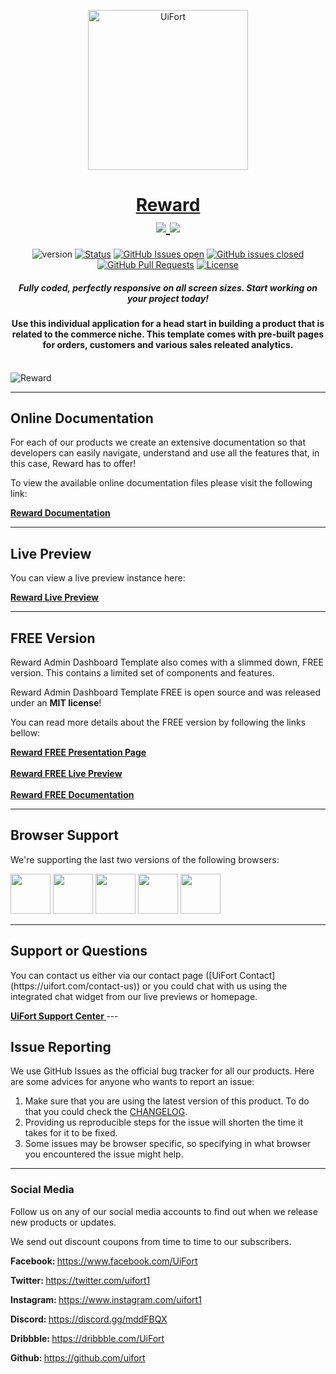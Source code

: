 <p align="center">
    <a href="https://uifort.com" title="UiFort.com">
        <img width=256px height=256px src="https://demo.uifort.com/github-static-assets/ui-fort-logo.png" alt="UiFort">
    </a>
</p>
<h1 align="center">
    <a href="https://uifort.com/template/Reward-react-commerce-application-material-ui-pro">Reward</a>
    <br>
    <a href="https://twitter.com/intent/tweet?url=https://uifort.com/template/Reward-react-commerce-application-material-ui-pro&text=All components from the General dashboard template can be used in the individual applications pages, without modifications.">
        <img src="https://img.shields.io/twitter/url/http/shields.io.svg?style=social" />
    </a>
    <a href="https://twitter.com/uifort1">
        <img src="https://img.shields.io/twitter/follow/uifort1.svg?style=social&label=Follow" />
    </a>
</h1>
<div align="center">

  ![version](https://img.shields.io/badge/version-1.0.0-blue.svg)
  [![Status](https://img.shields.io/badge/status-active-success.svg)]()
  [![GitHub Issues open](https://img.shields.io/github/issues/uifort/Reward-react-commerce-application-material-ui-pro.svg)](https://github.com/uifort/Reward-react-commerce-application-material-ui-pro/issues)
  [![GitHub issues closed](https://img.shields.io/github/issues-closed-raw/uifort/Reward-react-commerce-application-material-ui-pro.svg?maxAge=2592000)](https://github.com/uifort/Reward-react-commerce-application-material-ui-pro/issues?q=is%3Aissue+is%3Aclosed)
  [![GitHub Pull Requests](https://img.shields.io/github/issues-pr/uifort/Reward-react-commerce-application-material-ui-pro.svg)](https://github.com/uifort/Reward-react-commerce-application-material-ui-pro/pulls)
  [![License](https://img.shields.io/badge/license-UiFort-blue.svg)](/LICENSE)

</div>

<h5 align="center">Fully coded, perfectly responsive on all screen sizes. Start working on your project today!</h5>

<h4 align="center">Use this individual application for a head start in building a product that is related to the commerce niche. This template comes with pre-built pages for orders, customers and various sales releated analytics.</h4>

<br />

<img src="https://demo.uifort.com/github-static-assets/Reward-react-commerce-application-material-ui-pro.jpg" alt="Reward">

---

<h2>
    Online Documentation
</h2>

<p>For each of our products we create an extensive documentation so that developers can easily navigate, understand and use all the features that, in this case, Reward has to offer!</p>
<p>To view the available online documentation files please visit the following link:</p>
<b>
    <a href="https://docs.uifort.com/Reward-react-commerce-application-material-ui-pro-docs" title="Click to view the online documentation for Reward">
        Reward Documentation
    </a>
</b>

---

<h2>
    Live Preview
</h2>

<p>You can view a live preview instance here:</p>
<b>
    <a href="https://demo.uifort.com/Reward-react-commerce-application-material-ui-pro-demo" title="Click to view the live preview for Reward">
        Reward Live Preview
    </a>
</b>

---

<h2>
    FREE Version
</h2>

<p>Reward Admin Dashboard Template also comes with a slimmed down, FREE version. This contains a limited set of components and features.</p>
<p>Reward Admin Dashboard Template FREE is open source and was released under an <b>MIT license</b>!</p>
<p>
    You can read more details about the FREE version by following the links bellow:
</p>
<b>
    <a href="https://uifort.com/template/Reward-react-commerce-application-material-ui-free" title="Click to view Reward Admin Dashboard Template FREE presentation page">
        Reward FREE Presentation Page
    </a>
    <br><br>
    <a href="https://demo.uifort.com/Reward-react-commerce-application-material-ui-free-demo" title="Click to view Reward Admin Dashboard Template FREE live preview">
        Reward FREE Live Preview
    </a>
    <br><br>
    <a href="https://docs.uifort.com/Reward-react-commerce-application-material-ui-free-docs" title="Click to view Reward Admin Dashboard Template FREE documentation">
        Reward FREE Documentation
    </a>
</b>

---

<h2>
    Browser Support
</h2>
<p>
    We're supporting the last two versions of the following browsers:
</p>
<p>
<img src="https://demo.uifort.com/github-assets/browsers/chrome.png" width="64" height="64"> <img src="https://demo.uifort.com/github-assets/browsers/firefox.png" width="64" height="64"> <img src="https://demo.uifort.com/github-assets/browsers/edge.png" width="64" height="64"> <img src="https://demo.uifort.com/github-assets/browsers/safari.png" width="64" height="64"> <img src="https://demo.uifort.com/github-assets/browsers/opera.png" width="64" height="64">
</p>

---

<h2>
    Support or Questions
</h2>
<p>
    You can contact us either via our contact page ([UiFort Contact](https://uifort.com/contact-us)) or you could chat with us using the integrated chat widget from our live previews or homepage.
</p>
<b>
    <a href="https://uifort.com/support-center" title="Click to view the UiFort Support Center">
        UiFort Support Center
    </a>
</b>
---

<h2>
    Issue Reporting
</h2>

<p>We use GitHub Issues as the official bug tracker for all our products. Here are some advices for anyone who wants to report an issue:</p>

1. Make sure that you are using the latest version of this product. To do that you could check the [CHANGELOG](./CHANGELOG.md).
2. Providing us reproducible steps for the issue will shorten the time it takes for it to be fixed.
3. Some issues may be browser specific, so specifying in what browser you encountered the issue might help.

---

### Social Media

<p>Follow us on any of our social media accounts to find out when we release new products or updates.</p>
<p>We send out discount coupons from time to time to our subscribers.</p>
<p><b>Facebook: </b><a href="https://www.facebook.com/UiFort">https:&#x2F;&#x2F;www.facebook.com&#x2F;UiFort</a></p>
<p><b>Twitter: </b><a href="https://twitter.com/uifort1">https:&#x2F;&#x2F;twitter.com&#x2F;uifort1</a></p>
<p><b>Instagram: </b><a href="https://www.instagram.com/uifort1">https:&#x2F;&#x2F;www.instagram.com&#x2F;uifort1</a></p>
<p><b>Discord: </b><a href="https://discord.gg/mddFBQX">https:&#x2F;&#x2F;discord.gg&#x2F;mddFBQX</a></p>
<p><b>Dribbble: </b><a href="https://dribbble.com/UiFort">https:&#x2F;&#x2F;dribbble.com&#x2F;UiFort</a></p>
<p><b>Github: </b><a href="https://github.com/uifort">https:&#x2F;&#x2F;github.com&#x2F;uifort</a></p>

